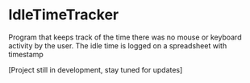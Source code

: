 # IdleTimeTracker
Program that keeps track of the time there was no mouse or keyboard activity by the user. The idle time is logged on a spreadsheet with timestamp

[Project still in development, stay tuned for updates]
